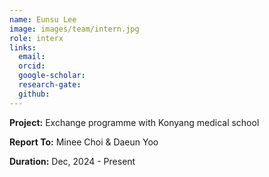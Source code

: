 ```yaml
---
name: Eunsu Lee
image: images/team/intern.jpg
role: interx
links:
  email:
  orcid:
  google-scholar:
  research-gate:
  github:
---
```


<strong>Project:</strong> Exchange programme with Konyang medical school <br>

<strong>Report To:</strong> Minee Choi & Daeun Yoo <br>

<strong>Duration:</strong> Dec, 2024 - Present
